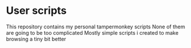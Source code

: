# User scripts
This repository contains my personal tampermonkey scripts
None of them are going to be too complicated
Mostly simple scripts i created to make browsing a tiny bit better
